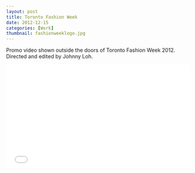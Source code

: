 ```yaml
---
layout: post
title: Toronto Fashion Week
date: 2012-12-15
categories: [Work]
thumbnail: fashionweeklogo.jpg
---
```


<p>Promo video shown outside the doors of Toronto Fashion Week 2012. Directed and edited by Johnny Loh.</p>


<iframe src="//player.vimeo.com/video/41037214?title=0&amp;byline=0&amp;portrait=0&amp;color=5b9da4" width="500" height="281" frameborder="0" webkitallowfullscreen mozallowfullscreen allowfullscreen></iframe> 

